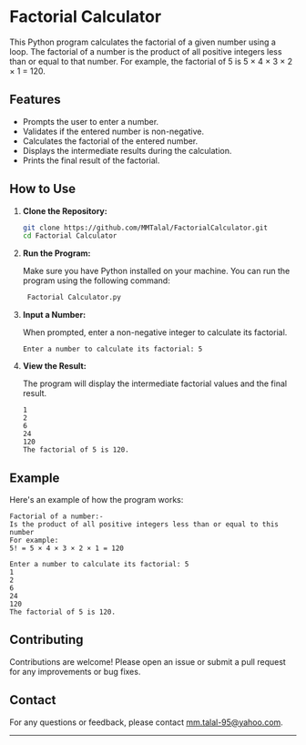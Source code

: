 
# Factorial Calculator

This Python program calculates the factorial of a given number using a loop. The factorial of a number is the product of all positive integers less than or equal to that number. For example, the factorial of 5 is 5 × 4 × 3 × 2 × 1 = 120.

## Features

- Prompts the user to enter a number.
- Validates if the entered number is non-negative.
- Calculates the factorial of the entered number.
- Displays the intermediate results during the calculation.
- Prints the final result of the factorial.

## How to Use

1. **Clone the Repository:**

   ```bash
   git clone https://github.com/MMTalal/FactorialCalculator.git
   cd Factorial Calculator
   ```

2. **Run the Program:**

   Make sure you have Python installed on your machine. You can run the program using the following command:

   ```bash
    Factorial Calculator.py
   ```

3. **Input a Number:**

   When prompted, enter a non-negative integer to calculate its factorial.

   ```plaintext
   Enter a number to calculate its factorial: 5
   ```

4. **View the Result:**

   The program will display the intermediate factorial values and the final result.

   ```plaintext
   1
   2
   6
   24
   120
   The factorial of 5 is 120.
   ```

## Example

Here's an example of how the program works:

```plaintext
Factorial of a number:-
Is the product of all positive integers less than or equal to this number
For example:
5! = 5 × 4 × 3 × 2 × 1 = 120

Enter a number to calculate its factorial: 5
1
2
6
24
120
The factorial of 5 is 120.
```

## Contributing

Contributions are welcome! Please open an issue or submit a pull request for any improvements or bug fixes.

## Contact

For any questions or feedback, please contact [mm.talal-95@yahoo.com](mm.talal-95@yahoo.com).

---
